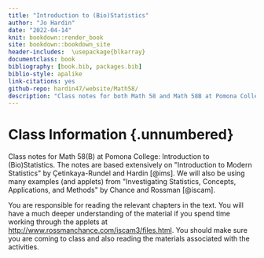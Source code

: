 ```yaml
---
title: "Introduction to (Bio)Statistics"
author: "Jo Hardin"
date: "2022-04-14"
knit: bookdown::render_book
site: bookdown::bookdown_site
header-includes:  \usepackage{blkarray}
documentclass: book
bibliography: [book.bib, packages.bib]
biblio-style: apalike
link-citations: yes
github-repo: hardin47/website/Math58/
description: "Class notes for both Math 58 and Math 58B at Pomona College: Introduction to Statistics and Introduction to Biostatistics.  The notes are based extensively on Introduction to Modern Statistics by Çetinkaya-Rundel and Hardin Investigating Statistical Concepts, Applications, and Methods by Chance and Rossman."
---
```


# Class Information {.unnumbered}

Class notes for Math 58(B) at Pomona College: Introduction to (Bio)Statistics. The notes are based extensively on "Introduction to Modern Statistics" by Çetinkaya-Rundel and Hardin [@ims]. We will also be using many examples (and applets) from "Investigating Statistics, Concepts, Applications, and Methods" by Chance and Rossman [@iscam].

You are responsible for reading the relevant chapters in the text.  You will have a much deeper understanding of the material if you spend time working through the applets at <http://www.rossmanchance.com/iscam3/files.html>. You should make sure you are coming to class and also reading the materials associated with the activities.















